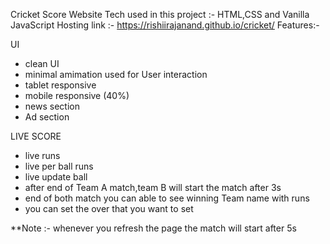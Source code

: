 Cricket Score Website
Tech used in this project :- HTML,CSS and Vanilla JavaScript
Hosting link :- https://rishiirajanand.github.io/cricket/
Features:-

UI
- clean UI
- minimal amimation used for User interaction
- tablet responsive
- mobile responsive (40%)
- news section
- Ad section


LIVE SCORE
- live runs
- live per ball runs
- live update ball
- after end of Team A match,team B will start the match after 3s
- end of both match you can able to see winning Team name with runs
- you can set the over that you want to set

**Note :- whenever you refresh the page the match will start after 5s



